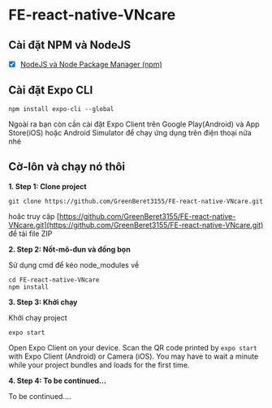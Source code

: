 # FE-react-native-VNcare
## Cài đặt NPM và NodeJS
- [x] [NodeJS và Node Package Manager (npm) ](https://nodejs.org/en/download/)

## Cài đặt Expo CLI
```
npm install expo-cli --global
```
Ngoài ra bạn còn cần cài đặt Expo Client trên Google Play(Android) và App Store(iOS) hoặc Android Simulator để chạy ứng dụng trên điện thoại nữa nhé

## Cờ-lôn và chạy nó thôi
**1. Step 1: Clone project**
```
git clone https://github.com/GreenBeret3155/FE-react-native-VNcare.git
```
hoặc
truy cập [https://github.com/GreenBeret3155/FE-react-native-VNcare.git](https://github.com/GreenBeret3155/FE-react-native-VNcare.git) để tải file ZIP

**2. Step 2: Nốt-mô-đun và đồng bọn**

Sử dụng cmd để kéo node_modules về
```
cd FE-react-native-VNcare
npm install
```

**3. Step 3: Khởi chạy**

Khởi chạy project
```
expo start
```
Open Expo Client on your device. Scan the QR code printed by ```expo start``` with Expo Client (Android) or Camera (iOS). You may have to wait a minute while your project bundles and loads for the first time.

**4. Step 4: To be continued...**

To be continued....
